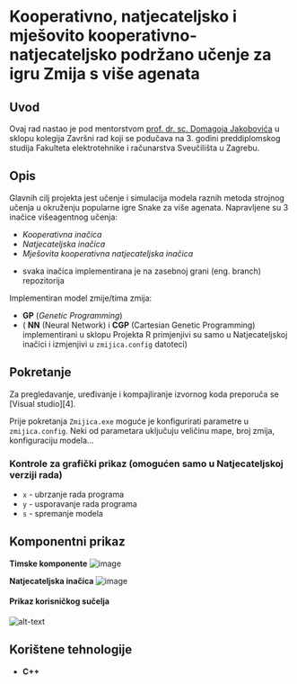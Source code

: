# Kooperativno, natjecateljsko i mješovito kooperativno-natjecateljsko podržano učenje za igru Zmija s više agenata


## Uvod

Ovaj rad nastao je pod mentorstvom [prof. dr. sc. Domagoja Jakobovića][1] u sklopu kolegija Završni rad koji se podučava na 3. godini preddiplomskog studija Fakulteta elektrotehnike i računarstva Sveučilišta u Zagrebu.

## Opis 

Glavnih cilj projekta jest učenje i simulacija modela raznih metoda strojnog učenja u okruženju popularne igre Snake za više agenata.
Napravljene su 3 inačice višeagentnog učenja:
- *Kooperativna inačica*
- *Natjecateljska inačica*
- *Mješovita kooperativna natjecateljska inačica*
* svaka inačica implementirana je na zasebnoj grani (eng. branch) repozitorija
  
Implementiran model zmije/tima zmija:
- **GP** (*Genetic Programming*)
- ( **NN** (Neural Network) i **CGP** (Cartesian Genetic Programming) implementirani u sklopu Projekta R primjenjivi su samo u Natjecateljskoj inačici i izmjenjivi u  `zmijica.config` datoteci) 


## Pokretanje

Za pregledavanje, uređivanje i kompajliranje izvornog koda preporuča se [Visual studio][4].

Prije pokretanja `Zmijica.exe` moguće je konfigurirati parametre u `zmijica.config`. Neki od parametara uključuju veličinu mape, broj zmija, konfiguraciju modela...

### Kontrole za grafički prikaz (omogućen samo u Natjecateljskoj verziji rada)
- `x` - ubrzanje rada programa
- `y` - usporavanje rada programa
- `s` - spremanje modela


## Komponentni prikaz

**Timske komponente**
![image](https://github.com/ekas13/zmijice_private/assets/73114843/fbc5e753-e536-455b-bc19-d15f96814f1f)

**Natjecateljska inačica**
![image](https://github.com/ekas13/zmijice_private/assets/73114843/a6e56171-4b2b-4a91-a4b2-781f0a6b6e20)

#### Prikaz korisničkog sučelja
![alt-text](https://i.ibb.co/p12BhhG/zmija1.png)

## Korištene tehnologije
- **C++**

[1]: http://www.zemris.fer.hr/~yeti/index.html
[2]: https://visualstudio.microsoft.com/

